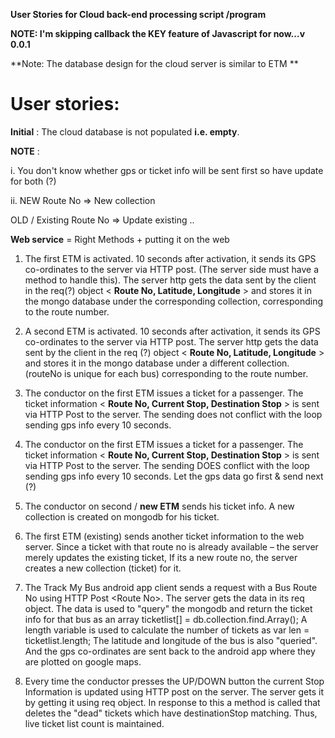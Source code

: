 **User Stories for Cloud back-end processing script /program**

**NOTE: I&#39;m skipping callback the KEY feature of Javascript for now…v 0.0.1**

**Note: The database design for the cloud server is similar to ETM ** 



# User stories:

**Initial** : The cloud database is not populated **i.e. empty**.

**NOTE** :

i. You don&#39;t know whether gps or ticket info will be sent first so have update for both (?)

ii. NEW Route No =&gt; New collection

OLD / Existing Route No =&gt; Update existing ..



**Web service** = Right Methods + putting it on the web

1. The first ETM is activated. 10 seconds after activation, it sends its GPS co-ordinates to the server via HTTP post. (The server side must have a method to handle this). The server http gets the data sent by the client in the req(?) object &lt; **Route No, Latitude, Longitude** &gt; and stores it in the mongo database under the corresponding collection, corresponding to the route number.

2. A second ETM is activated. 10 seconds after activation, it sends its GPS co-ordinates to the server via HTTP post. The server http gets the data sent by the client in the req (?) object &lt; **Route No, Latitude, Longitude** &gt; and stores it in the mongo database under a different collection. (routeNo is unique for each bus) corresponding to the route number.

3.  The conductor on the first ETM issues a ticket for a passenger. The ticket information &lt; **Route No, Current Stop, Destination Stop** &gt; is sent via HTTP Post to the server. The sending does not conflict with the loop sending gps info every 10 seconds.

4.  The conductor on the first ETM issues a ticket for a passenger. The ticket information &lt; **Route No, Current Stop, Destination Stop** &gt; is sent via HTTP Post to the server. The sending DOES conflict with the loop sending gps info every 10 seconds. Let the gps data go first &amp; send next (?)

5. The conductor on second / **new ETM** sends his ticket info. A new collection is created on mongodb for his ticket.

6. The first ETM (existing) sends another ticket information to the web server. Since a ticket with that route no is already available – the server merely updates the existing ticket, If its a new route no, the server creates a new collection (ticket) for it.

7. The Track My Bus android app client sends a request with a Bus Route No using HTTP Post &lt;Route No&gt;. The server gets the data in its req object. The data is used to &quot;query&quot; the mongodb and return the ticket info for that bus as an array ticketlist[] = db.collection.find.Array(); A length variable is used to calculate the number of tickets as var len = ticketlist.length; The latitude and longitude of the bus is also &quot;queried&quot;. And the gps co-ordinates are sent back to the android app where they are plotted on google maps.

8. Every time the conductor presses the UP/DOWN button the current Stop Information is updated using HTTP post on the server. The server gets it by getting it using req object. In response to this a method is called that deletes the &quot;dead&quot; tickets which have destinationStop matching. Thus, live ticket list count is maintained.


